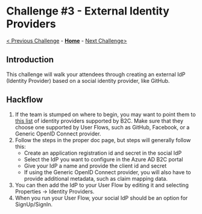 # Challenge \#3 - External Identity Providers

[< Previous Challenge](./02-susi.md) - **[Home](./readme.md)** - [Next Challenge>](./04-l14n.md)
## Introduction 

This challenge will walk your attendees through creating an external IdP (Identity Provider) based on a social identity provider, like GitHub. 

## Hackflow

1. If the team is stumped on where to begin, you may want to point them to [this list](https://docs.microsoft.com/en-us/azure/active-directory-b2c/add-identity-provider) of identity providers supported by B2C. Make sure that they choose one supported by User Flows, such as GitHub, Facebook, or a Generic OpenID Connect provider.
2. Follow the steps in the proper doc page, but steps will generally follow this:
    - Create an application registration id and secret in the social IdP
    - Select the IdP you want to configure in the Azure AD B2C portal
    - Give your IdP a name and provide the client id and secret
    - If using the Generic OpenID Connect provider, you will also have to provide additional metadata, such as claim mapping data.
3. You can then add the IdP to your User Flow by editing it and selecting Properties -> Identity Providers.
4. When you run your User Flow, your social IdP should be an option for SignUp/SignIn.